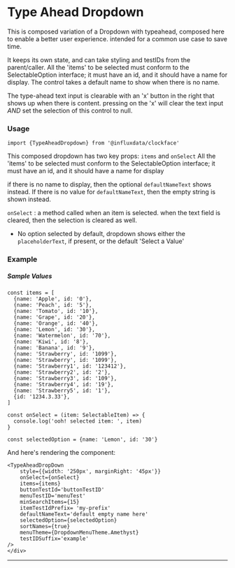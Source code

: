 # Type Ahead Dropdown

This is composed variation of a Dropdown
with typeahead, composed here to enable a better user experience.
intended for a common use case to save time.

It keeps its own state, and can take styling and testIDs from the parent/caller.
All the 'items' to be selected must conform to the SelectableOption interface; it must have an id, and it should have a name
for display. The control takes a default name to show when there is no name.

The type-ahead text input is clearable with an 'x' button in the right that shows up when there is content.
pressing on the 'x' will clear the text input _AND_ set the selection of this control to null.

### Usage

```tsx
import {TypeAheadDropdown} from '@influxdata/clockface'
```

This composed dropdown has two key props: `items` and `onSelect`
All the 'items' to be selected must conform to the SelectableOption interface; it must have an id, and it should have a name
for display

if there is no name to display, then the optional `defaultNameText` shows instead.
If there is no value for `defaultNameText`,
then the empty string is shown instead.

`onSelect` : a method called when an item is selected.
when the text field is cleared, then the selection is cleared as well.

- No option selected by default, dropdown shows either the `placeholderText`, if present,
  or the default 'Select a Value'

### Example

<!-- STORY -->

##### Sample Values

```tsx
const items = [
  {name: 'Apple', id: '0'},
  {name: 'Peach', id: '5'},
  {name: 'Tomato', id: '10'},
  {name: 'Grape', id: '20'},
  {name: 'Orange', id: '40'},
  {name: 'Lemon', id: '30'},
  {name: 'Watermelon', id: '70'},
  {name: 'Kiwi', id: '8'},
  {name: 'Banana', id: '9'},
  {name: 'Strawberry', id: '1099'},
  {name: 'Strawberry', id: '1099'},
  {name: 'Strawberry1', id: '123412'},
  {name: 'Strawberry2', id: '2'},
  {name: 'Strawberry3', id: '109'},
  {name: 'Strawberry4', id: '19'},
  {name: 'Strawberry5', id: '1'},
  {id: '1234.3.33'},
]

const onSelect = (item: SelectableItem) => {
  console.log('ooh! selected item: ', item)
}

const selectedOption = {name: 'Lemon', id: '30'}
```

And here's rendering the component:

```tsx
<TypeAheadDropDown
    style={{width: '250px', marginRight: '45px'}}
    onSelect={onSelect}
    items={items}
    buttonTestId='buttonTestID'
    menuTestID='menuTest'
    minSearchItems={15}
    itemTestIdPrefix= 'my-prefix'
    defaultNameText='default empty name here'
    selectedOption={selectedOption}
    sortNames={true}
    menuTheme={DropdownMenuTheme.Amethyst}
    testIDSuffix='example'
/>
</div>
```

---

<!-- STORY HIDE START -->

<!-- STORY HIDE END -->

<!-- PROPS -->
